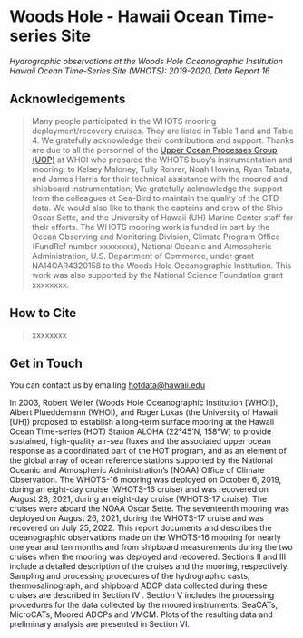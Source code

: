 #  Woods Hole - Hawaii Ocean Time-series Site 

*Hydrographic observations at the Woods Hole Oceanographic Institution Hawaii
Ocean Time-Series Site (WHOTS): 2019-2020, Data Report 16*

## Acknowledgements

>Many people participated in the WHOTS mooring deployment/recovery cruises. They
are listed in Table 1 and and Table 4. We gratefully acknowledge their
contributions and support. Thanks are due to all the personnel of
the [Upper Ocean Processes Group (UOP)](http://uop.whoi.edu) at WHOI who
prepared the WHOTS buoy’s instrumentation and mooring; to Kelsey Maloney, Tully
Rohrer, Noah Howins, Ryan Tabata, and James Harris  for their technical
assistance with the moored and shipboard instrumentation; We gratefully 
acknowledge the support from the colleagues at Sea-Bird to maintain the quality 
of the CTD data. We would also like to thank the captains and crew of the Ship 
Oscar Sette, and the University of Hawaii (UH) Marine Center staff for their 
efforts. The WHOTS mooring work is funded in part by the Ocean Observing and 
Monitoring Division, Climate Program Office (FundRef number xxxxxxxx), 
National Oceanic and Atmospheric Administration, U.S. Department of Commerce, 
under grant NA14OAR4320158 to the Woods Hole Oceanographic Institution. 
This work was also supported by the National Science Foundation grant xxxxxxxx.


## How to Cite

>xxxxxxxx  

## Get in Touch 
You can contact us by emailing <hotdata@hawaii.edu>

In 2003, Robert Weller (Woods Hole Oceanographic Institution [WHOI]), Albert
Plueddemann (WHOI), and Roger Lukas (the University of Hawaii [UH]) proposed to
establish a long-term surface mooring at the Hawaii Ocean Time-series (HOT)
Station ALOHA (22°45’N, 158°W) to provide sustained, high-quality air-sea
fluxes and the associated upper ocean response as a coordinated part of the HOT
program, and as an element of the global array of ocean reference stations
supported by the National Oceanic and Atmospheric Administration’s (NOAA)
Office of Climate Observation. The WHOTS-16 mooring was deployed on
October 6, 2019, during an eight-day cruise (WHOTS-16 cruise) and was recovered
on August 28, 2021, during an eight-day cruise (WHOTS-17 cruise). The cruises
were aboard the NOAA Oscar Sette. The seventeenth mooring was deployed on
August 26, 2021, during the WHOTS-17 cruise and was recovered on July 25, 2022.
This report documents and describes the oceanographic observations made on the
WHOTS-16 mooring for nearly one year and ten months and from shipboard
measurements during the two cruises when the mooring was deployed and
recovered. Sections II and III include a detailed description of the cruises
and the mooring, respectively. Sampling and processing procedures of the
hydrographic casts, thermosalinograph, and shipboard ADCP data collected during
these cruises are described in Section IV . Section V includes the processing
procedures for the data collected by the moored instruments: SeaCATs,
MicroCATs, Moored ADCPs and VMCM. Plots of the resulting data and preliminary
analysis are presented in Section VI.